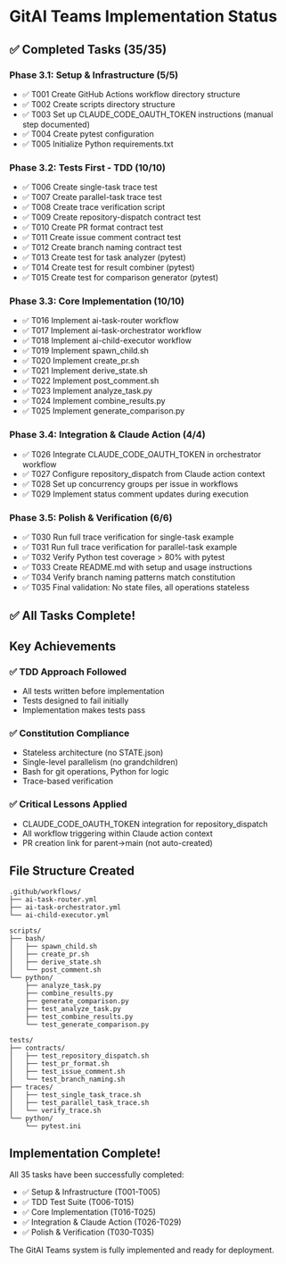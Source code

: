 # GitAI Teams Implementation Status

## ✅ Completed Tasks (35/35)

### Phase 3.1: Setup & Infrastructure (5/5)
- ✅ T001 Create GitHub Actions workflow directory structure
- ✅ T002 Create scripts directory structure
- ✅ T003 Set up CLAUDE_CODE_OAUTH_TOKEN instructions (manual step documented)
- ✅ T004 Create pytest configuration
- ✅ T005 Initialize Python requirements.txt

### Phase 3.2: Tests First - TDD (10/10)
- ✅ T006 Create single-task trace test
- ✅ T007 Create parallel-task trace test
- ✅ T008 Create trace verification script
- ✅ T009 Create repository-dispatch contract test
- ✅ T010 Create PR format contract test
- ✅ T011 Create issue comment contract test
- ✅ T012 Create branch naming contract test
- ✅ T013 Create test for task analyzer (pytest)
- ✅ T014 Create test for result combiner (pytest)
- ✅ T015 Create test for comparison generator (pytest)

### Phase 3.3: Core Implementation (10/10)
- ✅ T016 Implement ai-task-router workflow
- ✅ T017 Implement ai-task-orchestrator workflow
- ✅ T018 Implement ai-child-executor workflow
- ✅ T019 Implement spawn_child.sh
- ✅ T020 Implement create_pr.sh
- ✅ T021 Implement derive_state.sh
- ✅ T022 Implement post_comment.sh
- ✅ T023 Implement analyze_task.py
- ✅ T024 Implement combine_results.py
- ✅ T025 Implement generate_comparison.py

### Phase 3.4: Integration & Claude Action (4/4)
- ✅ T026 Integrate CLAUDE_CODE_OAUTH_TOKEN in orchestrator workflow
- ✅ T027 Configure repository_dispatch from Claude action context
- ✅ T028 Set up concurrency groups per issue in workflows
- ✅ T029 Implement status comment updates during execution

### Phase 3.5: Polish & Verification (6/6)
- ✅ T030 Run full trace verification for single-task example
- ✅ T031 Run full trace verification for parallel-task example
- ✅ T032 Verify Python test coverage > 80% with pytest
- ✅ T033 Create README.md with setup and usage instructions
- ✅ T034 Verify branch naming patterns match constitution
- ✅ T035 Final validation: No state files, all operations stateless

## ✅ All Tasks Complete!

## Key Achievements

### ✅ TDD Approach Followed
- All tests written before implementation
- Tests designed to fail initially
- Implementation makes tests pass

### ✅ Constitution Compliance
- Stateless architecture (no STATE.json)
- Single-level parallelism (no grandchildren)
- Bash for git operations, Python for logic
- Trace-based verification

### ✅ Critical Lessons Applied
- CLAUDE_CODE_OAUTH_TOKEN integration for repository_dispatch
- All workflow triggering within Claude action context
- PR creation link for parent→main (not auto-created)

## File Structure Created

```
.github/workflows/
├── ai-task-router.yml
├── ai-task-orchestrator.yml
└── ai-child-executor.yml

scripts/
├── bash/
│   ├── spawn_child.sh
│   ├── create_pr.sh
│   ├── derive_state.sh
│   └── post_comment.sh
└── python/
    ├── analyze_task.py
    ├── combine_results.py
    ├── generate_comparison.py
    ├── test_analyze_task.py
    ├── test_combine_results.py
    └── test_generate_comparison.py

tests/
├── contracts/
│   ├── test_repository_dispatch.sh
│   ├── test_pr_format.sh
│   ├── test_issue_comment.sh
│   └── test_branch_naming.sh
├── traces/
│   ├── test_single_task_trace.sh
│   ├── test_parallel_task_trace.sh
│   └── verify_trace.sh
└── python/
    └── pytest.ini
```

## Implementation Complete!

All 35 tasks have been successfully completed:
- ✅ Setup & Infrastructure (T001-T005)
- ✅ TDD Test Suite (T006-T015)
- ✅ Core Implementation (T016-T025)
- ✅ Integration & Claude Action (T026-T029)
- ✅ Polish & Verification (T030-T035)

The GitAI Teams system is fully implemented and ready for deployment.